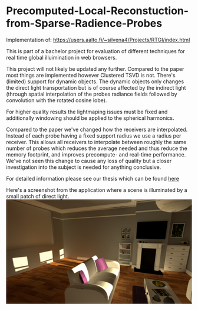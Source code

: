 # Precomputed-Local-Reconstuction-from-Sparse-Radience-Probes


Implementation of: https://users.aalto.fi/~silvena4/Projects/RTGI/index.html



This is part of a bachelor project for evaluation of different techniques for real time global illuimination in web browsers. 

This project will not likely be updated any further. Compared to the paper most things are implemented however Clustered TSVD is not. There's (limited) support for dynamic objects. The dynamic objects only changes the direct light transportation but is of course affected by the indirect light (through spatial interpolation of the probes radiance fields followed by convolution with the rotated cosine lobe). 

For higher quality results the lightmaping issues must be fixed and additionally windowing should be applied to the spherical harmonics.

Compared to the paper we've changed how the receivers are interpolated. Instead of each probe having a fixed support radius we use a radius per receiver. This allows all receivers to interpolate between roughly the same number of probes which reduces the average needed and thus reduce the memory footprint, and improves precompute- and real-time performance. We've not seen this change to cause any loss of quality but a closer investigation into the subject is needed for anything conclusive. 

For detailed information please see our thesis which can be found [here](https://github.com/Global-Illuminati/Real-Time-Global-Illumination-in-Web-Browsers)

Here's a screenshot from the application where a scene is illuminated by a small patch of direct light.
![Results](Images/image.png?raw=true "Screenshot from the application")
